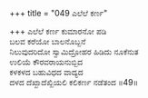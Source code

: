 +++
title = "049 ಎಲೆಲೆ ಕರ್ಣ"

+++
ಎಲೆಲೆ ಕರ್ಣ ಕುಮಾರನೋ ಪಡಿ  
ಬಲವ ಕರೆಯೋ ಬಾಲನೊಬ್ಬನೆ  
ನಿಲುವುದರಿದೋ ಸ್ವಾಮಿದ್ರೋಹರ ಹಿಡಿದು ನೂಕೆನುತ  
ಉಲಿಯೆ ಕೌರವರಾಯನುಬ್ಬಿದ  
ಕಳಕಳದ ಬಹುವಿಧದ ವಾದ್ಯದ  
ದಳದ ದೆಖ್ಖಾದೆಖ್ಖಿಯಲಿ ಕಲಿಕರ್ಣ ನಡೆತಂದ       ॥49॥